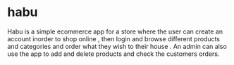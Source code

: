 # habu
Habu is a simple ecommerce app for a store where the user can create an account inorder to shop online  , then login and browse different products and categories and order what they wish to their house . An admin can also use the app to add and delete products and check  the customers orders.
